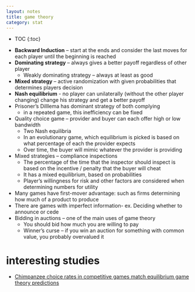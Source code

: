 ```yaml
---
layout: notes
title: game theory
category: stat
---
```

* TOC
{:toc}

- **Backward Induction** – start at the ends and consider the last moves for each player until the beginning is reached
- **Dominating strategy** – always gives a better payoff regardless of other player
	- Weakly dominating strategy – always at least as good
- **Mixed strategy** – active randomization with given probabilities that determines players decision
- **Nash equilibrium** - no player can unilaterally (without the other player changing) change his strategy and get a better payoff
- Prisoner’s Dilllema has dominant strategy of both complying
	- in a repeated game, this inefficiency can be fixed
- Quality choice game – provider and buyer can each offer high or low bandwidth
	- Two Nash equilibria
	- In an evolutionary game, which equilibrium is picked is based on what percentage of each the provider expects
	- Over time, the buyer will mimic whatever the provider is providing
- Mixed strategies – compliance inspections
	- The percentage of the time that the inspector should inspect is based on the incentive / penalty that the buyer will cheat
	- It has a mixed equilibrium, based on probabilities
	- Player’s willingness for risk and other factors are considered when determining numbers for utility
- Many games have first-mover advantage: such as firms determining how much of a product to produce
- There are games with imperfect information- ex. Deciding whether to announce or cede
- Bidding in auctions – one of the main uses of game theory
	- You should bid how much you are willing to pay
	- Winner’s curse – if you win an auction for something with common value, you probably overvalued it

# interesting studies
- [Chimpanzee choice rates in competitive games match equilibrium game theory predictions](https://www.nature.com/articles/srep05182)
